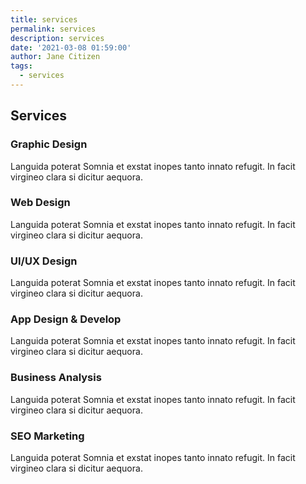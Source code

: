 ```yaml
---
title: services
permalink: services
description: services
date: '2021-03-08 01:59:00'
author: Jane Citizen
tags: 
  - services
---
```


<section id="services" class="section">
  <div class="container px-lg-5"> 
    <div class="position-relative d-flex text-center mb-5">
      <h2 class="fs-1 w-100 mb-0 pb-3 heading-separator-line border-bottom border-3 border-primary">Services</h2>
    </div>
    <div class="row">
    <div class="col-lg-11 mx-auto">
      <div class="row">
      <div class="col-md-6">
        <div class="style-3 mb-5">
        <div class="text-primary bg-white shadow-sm rounded"></div>
        <h3><i class="lni lni-ruler-pencil"></i> Graphic Design</h3>
        <p class="mb-0">Languida poterat Somnia et exstat inopes tanto innato refugit. In facit virgineo clara si dicitur aequora.</p>
        </div>
      </div>
      <div class="col-md-6">
        <div class=" style-3 mb-5">
        <h3><i class="lni lni-website"></i> Web Design</h3>
        <p class="mb-0">Languida poterat Somnia et exstat inopes tanto innato refugit. In facit virgineo clara si dicitur aequora.</p>
        </div>
      </div>
      <div class="col-md-6">
        <div class="style-3 mb-5">
        <div class="text-primary bg-white shadow-sm rounded"> <i class="fas fa-pencil-ruler"></i> </div>
        <h3><i class="lni lni-ux"></i> UI/UX Design</h3>
        <p class="mb-0">Languida poterat Somnia et exstat inopes tanto innato refugit. In facit virgineo clara si dicitur aequora.</p>
        </div>
      </div>
      <div class="col-md-6">
        <div class="style-3 mb-5">
        <div class="text-primary bg-white shadow-sm rounded"> <i class="fas fa-paint-brush"></i> </div>
        <h3><i class="lni lni-app-store"></i> App Design &amp; Develop</h3>
        <p class="mb-0">Languida poterat Somnia et exstat inopes tanto innato refugit. In facit virgineo clara si dicitur aequora.</p>
        </div>
      </div>
      <div class="col-md-6">
        <div class="style-3 mb-5 mb-md-0">
        <div class="text-primary bg-white shadow-sm rounded"> <i class="fas fa-chart-area"></i> </div>
        <h3><i class="lni lni-graph"></i> Business Analysis</h3>
        <p class="mb-0">Languida poterat Somnia et exstat inopes tanto innato refugit. In facit virgineo clara si dicitur aequora.</p>
        </div>
      </div>
      <div class="col-md-6">
        <div class="style-3 mb-0">
        <div class="text-primary bg-white shadow-sm rounded"> <i class="fas fa-bullhorn"></i> </div>
        <h3><i class="lni lni-seo"></i> SEO Marketing</h3>
        <p class="mb-0">Languida poterat Somnia et exstat inopes tanto innato refugit. In facit virgineo clara si dicitur aequora.</p>
        </div>
      </div>
      </div>
    </div>
    </div>
  </div>
</section>